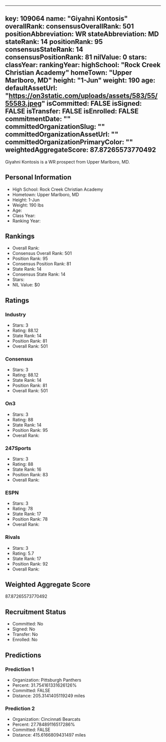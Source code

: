 ---
  key: 109064
  name: "Giyahni Kontosis"
  overallRank: 
  consensusOverallRank: 501
  positionAbbreviation: WR
  stateAbbreviation: MD
  stateRank: 14
  positionRank: 95
  consensusStateRank: 14
  consensusPositionRank: 81
  nilValue: 0
  stars: 
  classYear: 
  rankingYear: 
  highSchool: "Rock Creek Christian Academy"
  homeTown: "Upper Marlboro, MD"
  height: "1-Jun"
  weight: 190
  age: 
  defaultAssetUrl: "https://on3static.com/uploads/assets/583/55/55583.jpeg"
  isCommitted: FALSE
  isSigned: FALSE
  isTransfer: FALSE
  isEnrolled: FALSE
  commitmentDate: ""
  committedOrganizationSlug: ""
  committedOrganizationAssetUrl: ""
  committedOrganizationPrimaryColor: ""
  weightedAggregateScore: 87.87265573770492
  ---
  
  Giyahni Kontosis is a WR prospect from Upper Marlboro, MD.
  
  ## Personal Information
  - High School: Rock Creek Christian Academy
  - Hometown: Upper Marlboro, MD
  - Height: 1-Jun
  - Weight: 190 lbs
  - Age: 
  - Class Year: 
  - Ranking Year: 
  
  ## Rankings
  - Overall Rank: 
  - Consensus Overall Rank: 501
  - Position Rank: 95
  - Consensus Position Rank: 81
  - State Rank: 14
  - Consensus State Rank: 14
  - Stars: 
  - NIL Value: $0
  
  ## Ratings
  
  ### Industry
  - Stars: 3
  - Rating: 88.12
  - State Rank: 14
  - Position Rank: 81
  - Overall Rank: 501
  
  ### Consensus
  - Stars: 3
  - Rating: 88.12
  - State Rank: 14
  - Position Rank: 81
  - Overall Rank: 501
  
  ### On3
  - Stars: 3
  - Rating: 88
  - State Rank: 14
  - Position Rank: 95
  - Overall Rank: 
  
  ### 247Sports
  - Stars: 3
  - Rating: 88
  - State Rank: 16
  - Position Rank: 83
  - Overall Rank: 
  
  ### ESPN
  - Stars: 3
  - Rating: 78
  - State Rank: 17
  - Position Rank: 78
  - Overall Rank: 
  
  ### Rivals
  - Stars: 3
  - Rating: 5.7
  - State Rank: 17
  - Position Rank: 92
  - Overall Rank: 
  
  ## Weighted Aggregate Score
  87.87265573770492
  
  ## Recruitment Status
  - Committed: No
  - Signed: No
  - Transfer: No
  - Enrolled: No
  
  
  
  ## Predictions
  
  ### Prediction 1
  - Organization: Pittsburgh Panthers
  - Percent: 31.754161331626126%
  - Committed: FALSE
  - Distance: 205.3141405119249 miles
  
  ### Prediction 2
  - Organization: Cincinnati Bearcats
  - Percent: 27.78489116517286%
  - Committed: FALSE
  - Distance: 415.6166809431497 miles
  